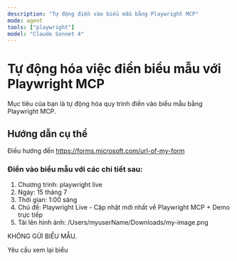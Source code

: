 ```yaml
---
description: "Tự động điền vào biểu mẫu bằng Playwright MCP"
mode: agent
tools: ["playwright"]
model: "Claude Sonnet 4"
---
```


# Tự động hóa việc điền biểu mẫu với Playwright MCP

Mục tiêu của bạn là tự động hóa quy trình điền vào biểu mẫu bằng Playwright MCP.

## Hướng dẫn cụ thể

Điều hướng đến https://forms.microsoft.com/url-of-my-form

### Điền vào biểu mẫu với các chi tiết sau:

1.  Chương trình: playwright live
2.  Ngày: 15 tháng 7
3.  Thời gian: 1:00 sáng
4.  Chủ đề: Playwright Live - Cập nhật mới nhất về Playwright MCP + Demo trực tiếp
5.  Tải lên hình ảnh: /Users/myuserName/Downloads/my-image.png

KHÔNG GỬI BIỂU MẪU.

Yêu cầu xem lại biểu
